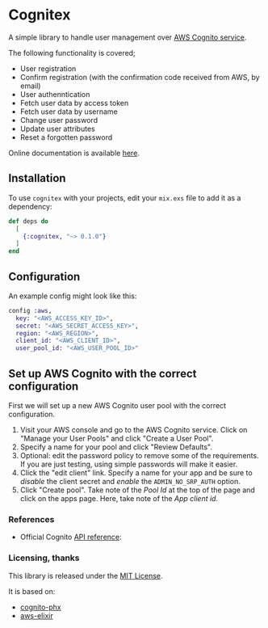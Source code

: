 # Cognitex

A simple library to handle user management over [AWS Cognito service](https://aws.amazon.com/cognito/).

The following functionality is covered;

* User registration
* Confirm registration (with the confirmation code received from AWS, by email)
* User authenntication
* Fetch user data by access token
* Fetch user data by username
* Change user password
* Update user attributes
* Reset a forgotten password

Online documentation is available [here]().

## Installation

To use `cognitex` with your projects, edit your `mix.exs` file to add it as a dependency:

```elixir
def deps do
  [
    {:cognitex, "~> 0.1.0"}
  ]
end
```

## Configuration

An example config might look like this:

```elixir
config :aws,
  key: "<AWS_ACCESS_KEY_ID>",
  secret: "<AWS_SECRET_ACCESS_KEY>",
  region: "<AWS_REGION>",
  client_id: "<AWS_CLIENT_ID>",
  user_pool_id: "<AWS_USER_POOL_ID>"
```

## Set up AWS Cognito with the correct configuration
First we will set up a new AWS Cognito user pool with the correct configuration.

1. Visit your AWS console and go to the AWS Cognito service. Click on "Manage your User Pools" and click "Create a User Pool".
2. Specify a name for your pool and click "Review Defaults".
3. Optional: edit the password policy to remove some of the requirements. If you are just testing, using simple passwords will make it easier.
4. Click the "edit client" link. Specify a name for your app and be sure to *disable* the client secret and *enable* the `ADMIN_NO_SRP_AUTH` option.
5. Click "Create pool". Take note of the *Pool Id* at the top of the page and click on the apps page. Here, take note of the *App client id*.


### References

* Official Cognito [API reference](http://docs.aws.amazon.com/cognitoidentity/latest/APIReference/Welcome.html):

### Licensing, thanks

This library is released under the [MIT License](https://opensource.org/licenses/MIT).

It is based on:
* [cognito-phx](https://gitlab.com/azohra/cognito-phx/)
* [aws-elixir](https://github.com/aws-beam/aws-elixir)

